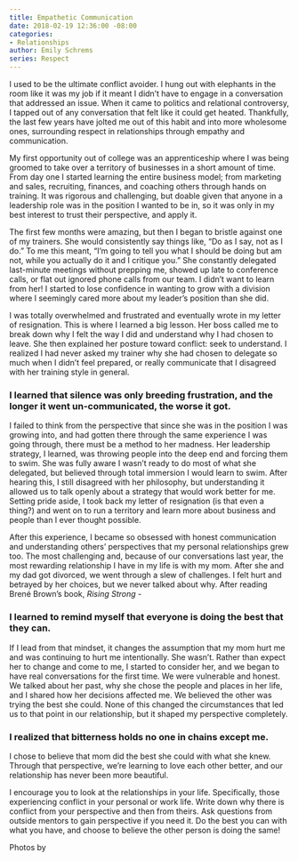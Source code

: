 ```yaml
---
title: Empathetic Communication
date: 2018-02-19 12:36:00 -08:00
categories:
- Relationships
author: Emily Schrems
series: Respect
---
```


I used to be the ultimate conflict avoider. I hung out with elephants in the room like it was my job if it meant I didn’t have to engage in a conversation that addressed an issue. When it came to politics and relational controversy, I tapped out of any conversation that felt like it could get heated. Thankfully, the last few years have jolted me out of this habit and into more wholesome ones, surrounding respect in relationships through empathy and communication.

My first opportunity out of college was an apprenticeship where I was being groomed to take over a territory of businesses in a short amount of time. From day one I started learning the entire business model; from marketing and sales, recruiting, finances, and coaching others through hands on training. It was rigorous and challenging, but doable given that anyone in a leadership role was in the position I wanted to be in, so it was only in my best interest to trust their perspective, and apply it.

The first few months were amazing, but then I began to bristle against one of my trainers. She would consistently say things like, “Do as I say, not as I do.” To me this meant, “I’m going to tell you what I should be doing but am not, while you actually do it and I critique you.” She constantly delegated last-minute meetings without prepping me, showed up late to conference calls, or flat out ignored phone calls from our team. I didn’t want to learn from her! I started to lose confidence in wanting to grow with a division where I seemingly cared more about my leader’s position than she did.

I was totally overwhelmed and frustrated and eventually wrote in my letter of resignation. This is where I learned a big lesson. Her boss called me to break down why I felt the way I did and understand why I had chosen to leave. She then explained her posture toward conflict: seek to understand. I realized I had never asked my trainer why she had chosen to delegate so much when I didn’t feel prepared, or really communicate that I disagreed with her training style in general.

### I learned that silence was only breeding frustration, and the longer it went un-communicated, the worse it got.

I failed to think from the perspective that since she was in the position I was growing into, and had gotten there through the same experience I was going through, there must be a method to her madness. Her leadership strategy, I learned, was throwing people into the deep end and forcing them to swim. She was fully aware I wasn’t ready to do most of what she delegated, but believed through total immersion I would learn to swim. After hearing this, I still disagreed with her philosophy, but understanding it allowed us to talk openly about a strategy that would work better for me. Setting pride aside, I took back my letter of resignation (is that even a thing?) and went on to run a territory and learn more about business and people than I ever thought possible.

After this experience, I became so obsessed with honest communication and understanding others’ perspectives that my personal relationships grew too. The most challenging and, because of our conversations last year, the most rewarding relationship I have in my life is with my mom. After she and my dad got divorced, we went through a slew of challenges. I felt hurt and betrayed by her choices, but we never talked about why. After reading Brené Brown’s book, *Rising Strong -*

### I learned to remind myself that everyone is doing the best that they can.

If I lead from that mindset, it changes the assumption that my mom hurt me and was continuing to hurt me intentionally. She wasn’t. Rather than expect her to change and come to me, I started to consider her, and we began to have real conversations for the first time. We were vulnerable and honest. We talked about her past, why she chose the people and places in her life, and I shared how her decisions affected me. We believed the other was trying the best she could. None of this changed the circumstances that led us to that point in our relationship, but it shaped my perspective completely.

### I realized that bitterness holds no one in chains except me.

I chose to believe that mom did the best she could with what she knew. Through that perspective, we’re learning to love each other better, and our relationship has never been more beautiful.

I encourage you to look at the relationships in your life. Specifically, those experiencing conflict in your personal or work life. Write down why there is conflict from your perspective and then from theirs. Ask questions from outside mentors to gain perspective if you need it. Do the best you can with what you have, and choose to believe the other person is doing the same!

Photos by
